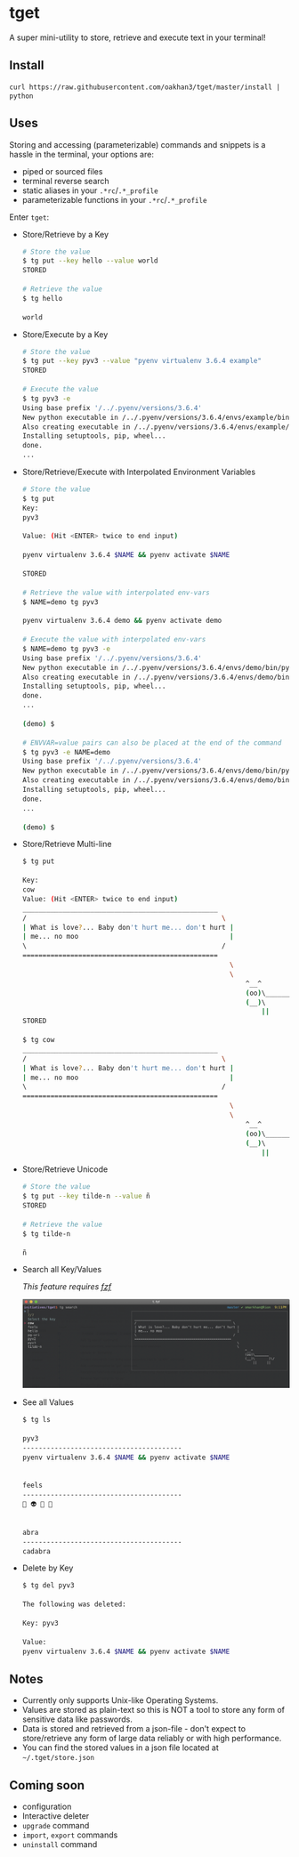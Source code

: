 # tget

A super mini-utility to store, retrieve and execute text in your terminal!

## Install

    curl https://raw.githubusercontent.com/oakhan3/tget/master/install | python

## Uses

Storing and accessing (parameterizable) commands and snippets is a hassle in the terminal, your options are:

* piped or sourced files
* terminal reverse search
* static aliases in your `.*rc`/`.*_profile`
* parameterizable functions in your `.*rc`/`.*_profile`

Enter `tget`:

* Store/Retrieve by a Key

    ```bash
    # Store the value
    $ tg put --key hello --value world
    STORED

    # Retrieve the value
    $ tg hello

    world
    ```

* Store/Execute by a Key

    ```bash
    # Store the value
    $ tg put --key pyv3 --value "pyenv virtualenv 3.6.4 example"
    STORED

    # Execute the value
    $ tg pyv3 -e
    Using base prefix '/../.pyenv/versions/3.6.4'
    New python executable in /../.pyenv/versions/3.6.4/envs/example/bin/python3.6
    Also creating executable in /../.pyenv/versions/3.6.4/envs/example/bin/python
    Installing setuptools, pip, wheel...
    done.
    ...
    ```

* Store/Retrieve/Execute with Interpolated Environment Variables

    ```bash
    # Store the value
    $ tg put
    Key:
    pyv3

    Value: (Hit <ENTER> twice to end input)

    pyenv virtualenv 3.6.4 $NAME && pyenv activate $NAME

    STORED

    # Retrieve the value with interpolated env-vars
    $ NAME=demo tg pyv3

    pyenv virtualenv 3.6.4 demo && pyenv activate demo

    # Execute the value with interpolated env-vars
    $ NAME=demo tg pyv3 -e
    Using base prefix '/../.pyenv/versions/3.6.4'
    New python executable in /../.pyenv/versions/3.6.4/envs/demo/bin/python3.6
    Also creating executable in /../.pyenv/versions/3.6.4/envs/demo/bin/python
    Installing setuptools, pip, wheel...
    done.
    ...

    (demo) $

    # ENVVAR=value pairs can also be placed at the end of the command
    $ tg pyv3 -e NAME=demo
    Using base prefix '/../.pyenv/versions/3.6.4'
    New python executable in /../.pyenv/versions/3.6.4/envs/demo/bin/python3.6
    Also creating executable in /../.pyenv/versions/3.6.4/envs/demo/bin/python
    Installing setuptools, pip, wheel...
    done.
    ...

    (demo) $
    ```

* Store/Retrieve Multi-line

    ```bash
    $ tg put

    Key:
    cow
    Value: (Hit <ENTER> twice to end input)
    _________________________________________________
    /                                                 \
    | What is love?... Baby don't hurt me... don't hurt |
    | me... no moo                                      |
    \                                                 /
    =================================================
                                                        \
                                                        \
                                                            ^__^
                                                            (oo)\_______
                                                            (__)\       )\/
                                                                ||     ||
    STORED

    $ tg cow
    _________________________________________________
    /                                                 \
    | What is love?... Baby don't hurt me... don't hurt |
    | me... no moo                                      |
    \                                                 /
    =================================================
                                                        \
                                                        \
                                                            ^__^
                                                            (oo)\_______
                                                            (__)\       )\/
                                                                ||     ||
    ```
* Store/Retrieve Unicode

    ```bash
    # Store the value
    $ tg put --key tilde-n --value ñ
    STORED

    # Retrieve the value
    $ tg tilde-n

    ñ
    ```

* Search all Key/Values

    *This feature requires [fzf](https://github.com/junegunn/fzf)*

    ![Search Example in resources folder](https://raw.githubusercontent.com/oakhan3/tget/master/resources/search-example.png)


* See all Values

    ```bash
    $ tg ls

    pyv3
    ----------------------------------------
    pyenv virtualenv 3.6.4 $NAME && pyenv activate $NAME


    feels
    ----------------------------------------
    👻 👽 🤖 💩


    abra
    ----------------------------------------
    cadabra
    ```

* Delete by Key

    ```bash
    $ tg del pyv3

    The following was deleted:

    Key: pyv3

    Value:
    pyenv virtualenv 3.6.4 $NAME && pyenv activate $NAME
    ```

## Notes

* Currently only supports Unix-like Operating Systems.
* Values are stored as plain-text so this is NOT a tool to store any form of sensitive data like passwords.
* Data is stored and retrieved from a json-file - don't expect to store/retrieve any form of large data reliably or with high performance.
* You can find the stored values in a json file located at `~/.tget/store.json`

## Coming soon

* configuration
* Interactive deleter
* `upgrade` command
* `import`, `export` commands
* `uninstall` command
